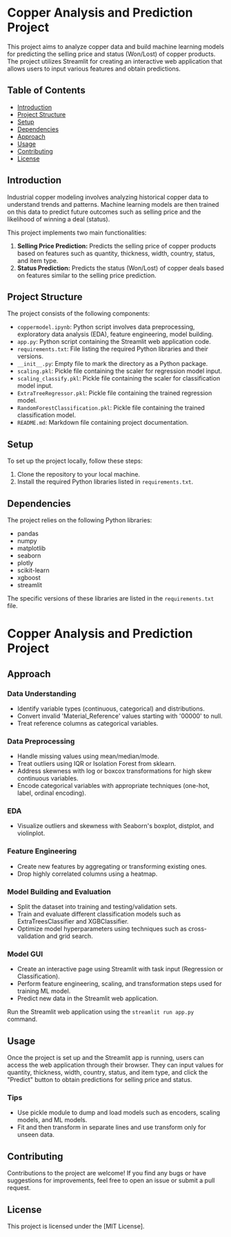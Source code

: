 # Copper Analysis and Prediction Project

This project aims to analyze copper data and build machine learning models for predicting the selling price and status (Won/Lost) of copper products. The project utilizes Streamlit for creating an interactive web application that allows users to input various features and obtain predictions.

## Table of Contents

- [Introduction](#introduction)
- [Project Structure](#project-structure)
- [Setup](#setup)
- [Dependencies](#dependencies)
- [Approach](#approach)
- [Usage](#usage)
- [Contributing](#contributing)
- [License](#license)


## Introduction

Industrial copper modeling involves analyzing historical copper data to understand trends and patterns. Machine learning models are then trained on this data to predict future outcomes such as selling price and the likelihood of winning a deal (status).

This project implements two main functionalities:

1. **Selling Price Prediction:** Predicts the selling price of copper products based on features such as quantity, thickness, width, country, status, and item type.
2. **Status Prediction:** Predicts the status (Won/Lost) of copper deals based on features similar to the selling price prediction.

## Project Structure

The project consists of the following components:
- `coppermodel.ipynb`: Python script involves data preprocessing, exploratory data analysis (EDA), feature engineering, model building.
- `app.py`: Python script containing the Streamlit web application code.
- `requirements.txt`: File listing the required Python libraries and their versions.
- `__init__.py`: Empty file to mark the directory as a Python package.
- `scaling.pkl`: Pickle file containing the scaler for regression model input.
- `scaling_classify.pkl`: Pickle file containing the scaler for classification model input.
- `ExtraTreeRegressor.pkl`: Pickle file containing the trained regression model.
- `RandomForestClassification.pkl`: Pickle file containing the trained classification model.
- `README.md`: Markdown file containing project documentation.

## Setup

To set up the project locally, follow these steps:

1. Clone the repository to your local machine.
2. Install the required Python libraries listed in `requirements.txt`.
 ## Dependencies

The project relies on the following Python libraries:

- pandas
- numpy
- matplotlib
- seaborn
- plotly
- scikit-learn
- xgboost
- streamlit

The specific versions of these libraries are listed in the `requirements.txt` file.
 # Copper Analysis and Prediction Project
## Approach

### Data Understanding
- Identify variable types (continuous, categorical) and distributions.
- Convert invalid 'Material_Reference' values starting with '00000' to null.
- Treat reference columns as categorical variables.

### Data Preprocessing
- Handle missing values using mean/median/mode.
- Treat outliers using IQR or Isolation Forest from sklearn.
- Address skewness with log or boxcox transformations for high skew continuous variables.
- Encode categorical variables with appropriate techniques (one-hot, label, ordinal encoding).

### EDA
- Visualize outliers and skewness with Seaborn's boxplot, distplot, and violinplot.

### Feature Engineering
- Create new features by aggregating or transforming existing ones.
- Drop highly correlated columns using a heatmap.

### Model Building and Evaluation

- Split the dataset into training and testing/validation sets.
- Train and evaluate different classification models such as ExtraTreesClassifier and XGBClassifier.
- Optimize model hyperparameters using techniques such as cross-validation and grid search.

### Model GUI

- Create an interactive page using Streamlit with task input (Regression or Classification).
- Perform feature engineering, scaling, and transformation steps used for training ML model.
- Predict new data in the Streamlit web application.

Run the Streamlit web application using the `streamlit run app.py` command.

## Usage

Once the project is set up and the Streamlit app is running, users can access the web application through their browser. They can input values for quantity, thickness, width, country, status, and item type, and click the "Predict" button to obtain predictions for selling price and status.

### Tips

- Use pickle module to dump and load models such as encoders, scaling models, and ML models.
- Fit and then transform in separate lines and use transform only for unseen data.

## Contributing

Contributions to the project are welcome! If you find any bugs or have suggestions for improvements, feel free to open an issue or submit a pull request.

## License

This project is licensed under the [MIT License].
